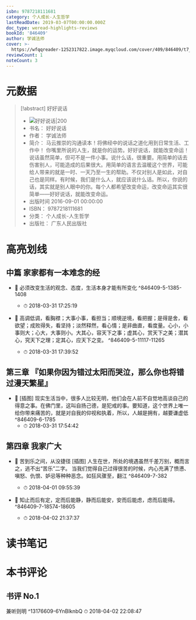 ```yaml
---
isbn: 9787218111681
category: 个人成长-人生哲学
lastReadDate: 2019-03-07T00:00:00.000Z
doc_type: weread-highlights-reviews
bookId: '846409'
author: 学诚法师
cover: >-
  https://wfqqreader-1252317822.image.myqcloud.com/cover/409/846409/t7_846409.jpg
reviewCount: 1
noteCount: 3
---
```

# 元数据
> [!abstract] 好好说话
> - ![ 好好说话|200](https://wfqqreader-1252317822.image.myqcloud.com/cover/409/846409/t7_846409.jpg)
> - 书名： 好好说话
> - 作者： 学诚法师
> - 简介： 马云推崇的沟通读本！将佛经中的说话之道化用到日常生活、工作中！ 你嘴里所说的人生，就是你的运势。好好说话，就能改变命运！说话虽然简单，但可不是一件小事。说什么话，很重要。用简单的话去伤害别人，可能造成的后果很大。用简单的语言去温暖这个世界，可能给人带来的就是一时、一天乃至一生的帮助。不仅对别人是如此，对自己也是同样。有时候，我们是什么人，就应该说什么话。所以，你说的话，其实就是别人眼中的你。每个人都希望改变命运，改变命运其实很简单——好好说话，就能改变命运。
> - 出版时间 2016-09-01 00:00:00
> - ISBN： 9787218111681
> - 分类： 个人成长-人生哲学
> - 出版社： 广东人民出版社

# 高亮划线

## 中篇 家家都有一本难念的经


- 📌 必须改变生活的观念、态度，生活本身才能有所变化 ^846409-5-1385-1408
    - ⏱ 2018-03-31 17:25:19 

- 📌 高调低调，看胸襟；大事小事，看担当；顺境逆境，看把握；是得是舍，看欲望；成败得失，看坚持；淡然释然，看心情；是非曲直，看度量。心小，小事则大；心大，大事则小。大其心，容天下之事；虚其心，赏天下之美；潜其心，究天下之理；定其心，应天下之变。 ^846409-5-11117-11265
    - ⏱ 2018-03-31 17:39:52 
## 第三章 『如果你因为错过太阳而哭泣，那么你也将错过漫天繁星』


- 📌 [插图]
现实生活当中，很多人比较无明，他们会在人前不自觉地高谈自己的得意之事。在佛门里，这叫自扬己德，是犯戒的事。要知道，这个世界上唯一给你带来痛苦的，就是对自我的仰视和执着，所以，人越是拥有，越要谦虚低 ^846409-6-1785
    - ⏱ 2018-03-31 17:54:42 
## 第四章 我家广大


- 📌 苦到乐之间，从没捷径
[插图]
人生在世，所处的境遇虽然千差万别，概而言之，逃不出“苦乐”二字。
当我们觉得自己过得很苦的时候，内心充满了愤懑、嗔怒、仇恨、妒忌等种种恶念。如狂风骤至，翻江 ^846409-7-382
    - ⏱ 2018-04-01 09:55:39 

- 📌 知止而后有定，定而后能静，静而后能安，安而后能虑，虑而后能得。 ^846409-7-18574-18605
    - ⏱ 2018-04-02 21:37:37 
# 读书笔记

# 本书评论

## 书评 No.1 
兼听则明
 ^13176609-6YnBlknbQ
⏱ 2018-04-02 22:08:47
